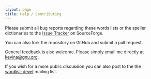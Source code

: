 ```yaml
---
layout: page
title: Help / Contributing
---
```

Please submit all bug reports regarding these words lists or the
speller dictionaries to the [Issue Tracker](https://sourceforge.net/p/wordlist/issues/) on
SourceForge.

You can also fork the repository on GitHub and submit a pull request.

General feedback is also welcome.  Please simply email me directly at <kevina@gnu.org>.

If you wish for a more public discussion you can also post to the the
<a
href="http://lists.sourceforge.net/mailman/listinfo/wordlist-devel">wordlist-devel</a>
mailing list.





